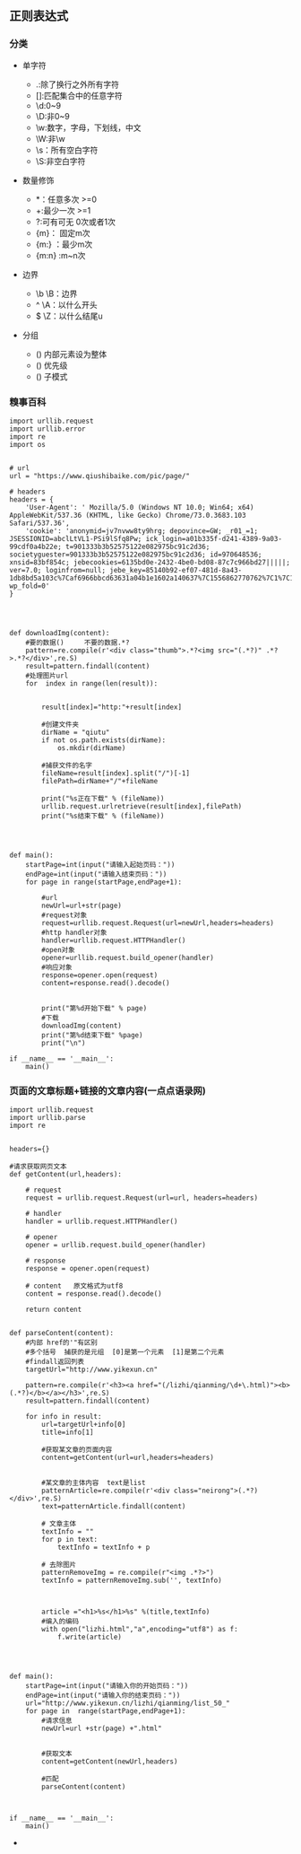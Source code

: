 ## 正则表达式 ##

### 分类 ###

- 单字符
    - .:除了换行之外所有字符
    - []:匹配集合中的任意字符
    - \d:0~9
    - \D:非0~9
    - \w:数字，字母，下划线，中文
    - \W:非\w
    - \s：所有空白字符
    - \S:非空白字符


- 数量修饰
    - *：任意多次  >=0
    - +:最少一次  >=1
    - ?:可有可无  0次或者1次
    - {m}： 固定m次
    - {m:} ：最少m次
    - {m:n} :m~n次

- 边界
    - \b  \B：边界
    - ^  \A：以什么开头
    - $  \Z：以什么结尾u
 
- 分组
    - () 内部元素设为整体
    - () 优先级
    - () 子模式 



### 糗事百科 ###

    import urllib.request
    import urllib.error
    import re
    import os
    
    
    # url
    url = "https://www.qiushibaike.com/pic/page/"
    
    # headers
    headers = {
        'User-Agent': ' Mozilla/5.0 (Windows NT 10.0; Win64; x64) AppleWebKit/537.36 (KHTML, like Gecko) Chrome/73.0.3683.103 Safari/537.36',
        'cookie': 'anonymid=jv7nvww8ty9hrg; depovince=GW; _r01_=1; JSESSIONID=abclLtVL1-PSi9lSfq8Pw; ick_login=a01b335f-d241-4389-9a03-99cdf0a4b22e; t=901333b3b52575122e082975bc91c2d36; societyguester=901333b3b52575122e082975bc91c2d36; id=970648536; xnsid=83bf854c; jebecookies=6135bd0e-2432-4be0-bd08-87c7c966bd27|||||; ver=7.0; loginfrom=null; jebe_key=85140b92-ef07-481d-8a43-1db8bd5a103c%7Caf6966bbcd63631a04b1e1602a140637%7C1556862770762%7C1%7C1556862767115; wp_fold=0'
    }
    
    
    
    
    def downloadImg(content):
        #要的数据()     不要的数据.*?
        pattern=re.compile(r'<div class="thumb">.*?<img src="(.*?)" .*?>.*?</div>',re.S)
        result=pattern.findall(content)
        #处理图片url
        for  index in range(len(result)):
    
    
            result[index]="http:"+result[index]
    
            #创建文件夹
            dirName = "qiutu"
            if not os.path.exists(dirName):
                os.mkdir(dirName)
    
            #捕获文件的名字
            fileName=result[index].split("/")[-1]
            filePath=dirName+"/"+fileName
    
            print("%s正在下载" % (fileName))
            urllib.request.urlretrieve(result[index],filePath)
            print("%s结束下载" % (fileName))
    
    
    
    
    def main():
        startPage=int(input("请输入起始页码："))
        endPage=int(input("请输入结束页码："))
        for page in range(startPage,endPage+1):
    
            #url
            newUrl=url+str(page)
            #request对象
            request=urllib.request.Request(url=newUrl,headers=headers)
            #http handler对象
            handler=urllib.request.HTTPHandler()
            #open对象
            opener=urllib.request.build_opener(handler)
            #响应对象
            response=opener.open(request)
            content=response.read().decode()
    
    
            print("第%d开始下载" % page)
            #下载
            downloadImg(content)
            print("第%d结束下载" %page)
            print("\n")
    
    if __name__ == '__main__':
        main()
    






### 页面的文章标题+链接的文章内容(一点点语录网) ###




    
    import urllib.request
    import urllib.parse
    import re
    
    
    headers={}
    
    #请求获取网页文本
    def getContent(url,headers):
    
        # request
        request = urllib.request.Request(url=url, headers=headers)
    
        # handler
        handler = urllib.request.HTTPHandler()
    
        # opener
        opener = urllib.request.build_opener(handler)
    
        # response
        response = opener.open(request)
    
        # content   原文格式为utf8
        content = response.read().decode()
    
        return content
    
    
    def parseContent(content):
        #内部 href的'"有区别
        #多个括号  捕获的是元组  [0]是第一个元素  [1]是第二个元素
        #findall返回列表
        targetUrl="http://www.yikexun.cn"
    
        pattern=re.compile(r'<h3><a href="(/lizhi/qianming/\d+\.html)"><b>(.*?)</b></a></h3>',re.S)
        result=pattern.findall(content)
    
        for info in result:
            url=targetUrl+info[0]
            title=info[1]
    
            #获取某文章的页面内容
            content=getContent(url=url,headers=headers)
    
    
            #某文章的主体内容  text是list
            patternArticle=re.compile(r'<div class="neirong">(.*?)</div>',re.S)
            text=patternArticle.findall(content)
    
            # 文章主体
            textInfo = ""
            for p in text:
                textInfo = textInfo + p
    
            # 去除图片
            patternRemoveImg = re.compile(r"<img .*?>")
            textInfo = patternRemoveImg.sub('', textInfo)
    
    
    
            article ="<h1>%s</h1>%s" %(title,textInfo)
            #编入的编码
            with open("lizhi.html","a",encoding="utf8") as f:
                f.write(article)
    
    
    
    
    def main():
        startPage=int(input("请输入你的开始页码："))
        endPage=int(input("请输入你的结束页码："))
        url="http://www.yikexun.cn/lizhi/qianming/list_50_"
        for page in  range(startPage,endPage+1):
            #请求信息
            newUrl=url +str(page) +".html"
    
    
            #获取文本
            content=getContent(newUrl,headers)
    
            #匹配
            parseContent(content)
    
    
    
    if __name__ == '__main__':
        main()









- 